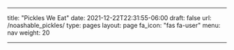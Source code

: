 
---
title: "Pickles We Eat"
date: 2021-12-22T22:31:55-06:00
draft: false
url: /noashable_pickles/
type: pages
layout: page
fa_icon: "fas fa-user"
menu: nav
weight: 20

---
